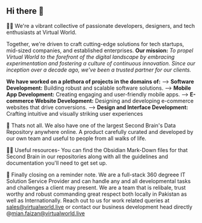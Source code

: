 
## Hi there 👋

🙋‍♀️ We're a vibrant collective of passionate developers, designers, and tech enthusiasts at Virtual World.

Together, we're driven to craft cutting-edge solutions for tech startups, mid-sized companies, and established enterprises.
**Our mission:** _To propel Virtual World to the forefront of the digital landscape by embracing experimentation and fostering a culture of continuous innovation._
_Since our inception over a decade ago, we've been a trusted partner for our clients._

**We have worked on a plethora of projects in the domains of:**
  --> **Software Development:** Building robust and scalable software solutions.
  --> **Mobile App Development:** Creating engaging and user-friendly mobile apps.
  --> **E-commerce Website Development:** Designing and developing e-commerce websites that drive conversions.
  --> **Design and Interface Development:** Crafting intuitive and visually striking user experiences
  
🌈 Thats not all. We also have one of the largest Second Brain's Data Repository anywhere online. 
A product carefully curated and developed by our own team and useful to people from all walks of life.

👩‍💻 Useful resources- You can find the Obsidian Mark-Down files for that Second Brain in our repositories along with all the guidelines and documentation you'll need to get set up.

🧙  Finally closing on a reminder note. We are a full-stack 360 degreee IT Solution Service Provider and can handle any and all developmental tasks and challenges a client may present.
We are a team that is relibale, trust worthy and robust commanding great respect both locally in Pakistan as well as Internationally.
Reach out to us for work related queries at sales@virtualworld.live or contact our business development head directly @mian.faizan@virtualworld.live
